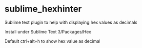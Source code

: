 # sublime_hexhinter
Sublime text plugin to help with displaying hex values as decimals

Install under Sublime Text 3/Packages/Hex

Default ctrl+alt+h to show hex value as decimal

